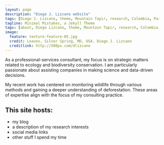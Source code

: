 ```yaml
---
layout: page
description: "Diego J. Lizcano website"
tags: [Diego J. Lizcano, theme, Mountain Tapir, research, Colombia, Paramo, Tapirus pinchaque]
tagline: Minimal Mistakes, a Jekyll Theme
tags: [about, Diego Lizcano, theme, Mountain Tapir, research, Colombia, Paramo]
image:
  feature: texture-feature-05.jpg
  credit: Leaves, Silver Spring, MD, USA. Diego J. Lizcano
  creditlink: http://500px.com/dlizcano
---
```

As a professional-services consultant, my focus is on strategic matters related to ecology and biodiversity conservation. I am particularly passionate about assisting companies in making science and data-driven decisions.

My recent work has centered on monitoring wildlife through various methods and gaining a deeper understanding of deforestation. These areas of expertise align with the focus of my consulting practice.

## This site hosts:

* my blog
* a description of my research interests
* social media links
* other stuff I spend my time
